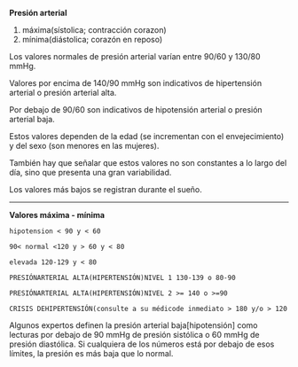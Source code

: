 **Presión arterial**

1. máxima(sístolica; contracción corazon)
2. mínima(diástolica; corazón en reposo)

Los valores normales de presión arterial varían entre 90/60 y 130/80 mmHg. 

Valores por encima de 140/90 mmHg son indicativos de hipertensión arterial o presión arterial alta.

Por debajo de 90/60 son indicativos de hipotensión arterial o presión arterial baja. 

Estos valores dependen de la edad (se incrementan con el envejecimiento) y del sexo (son menores en las mujeres).

 También hay que señalar que estos valores no son constantes a lo largo del día, sino que presenta una gran variabilidad. 

Los valores más bajos se registran durante el sueño.

****

**Valores máxima - mínima**

`hipotension < 90 y < 60`

`90< normal <120 y > 60 y < 80`

`elevada 120-129 y < 80`

`PRESIÓNARTERIAL ALTA(HIPERTENSIÓN)NIVEL 1 130-139 o 80-90`

`PRESIÓNARTERIAL ALTA(HIPERTENSIÓN)NIVEL 2 >= 140 o >=90`

`CRISIS DEHIPERTENSIÓN(consulte a su médicode inmediato > 180 y/o > 120`

Algunos expertos definen la presión arterial baja[hipotensión] como lecturas por 
debajo de 90 mmHg de presión sistólica o 60 mmHg de presión diastólica. 
Si cualquiera de los números está por debajo de esos límites, la presión
es más baja que lo normal.